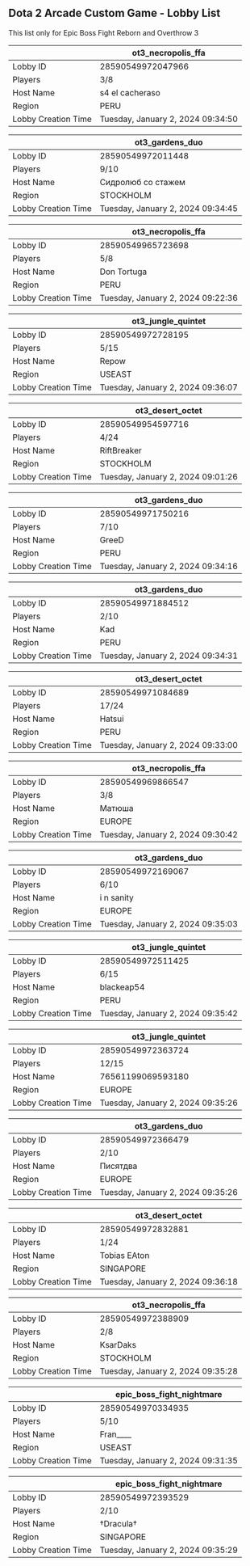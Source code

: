 ## Dota 2 Arcade Custom Game - Lobby List

This list only for Epic Boss Fight Reborn and Overthrow 3

|  | ot3_necropolis_ffa |
| ------ | ------ |
| Lobby ID | 28590549972047966 |
| Players | 3/8 |
| Host Name | s4 el cacheraso |
| Region | PERU |
| Lobby Creation Time | Tuesday, January 2, 2024 09:34:50 |


|  | ot3_gardens_duo |
| ------ | ------ |
| Lobby ID | 28590549972011448 |
| Players | 9/10 |
| Host Name | Сидролюб со стажем |
| Region | STOCKHOLM |
| Lobby Creation Time | Tuesday, January 2, 2024 09:34:45 |


|  | ot3_necropolis_ffa |
| ------ | ------ |
| Lobby ID | 28590549965723698 |
| Players | 5/8 |
| Host Name | Don Tortuga |
| Region | PERU |
| Lobby Creation Time | Tuesday, January 2, 2024 09:22:36 |


|  | ot3_jungle_quintet |
| ------ | ------ |
| Lobby ID | 28590549972728195 |
| Players | 5/15 |
| Host Name | Repow |
| Region | USEAST |
| Lobby Creation Time | Tuesday, January 2, 2024 09:36:07 |


|  | ot3_desert_octet |
| ------ | ------ |
| Lobby ID | 28590549954597716 |
| Players | 4/24 |
| Host Name | RiftBreaker |
| Region | STOCKHOLM |
| Lobby Creation Time | Tuesday, January 2, 2024 09:01:26 |


|  | ot3_gardens_duo |
| ------ | ------ |
| Lobby ID | 28590549971750216 |
| Players | 7/10 |
| Host Name | GreeD |
| Region | PERU |
| Lobby Creation Time | Tuesday, January 2, 2024 09:34:16 |


|  | ot3_gardens_duo |
| ------ | ------ |
| Lobby ID | 28590549971884512 |
| Players | 2/10 |
| Host Name | Kad |
| Region | PERU |
| Lobby Creation Time | Tuesday, January 2, 2024 09:34:31 |


|  | ot3_desert_octet |
| ------ | ------ |
| Lobby ID | 28590549971084689 |
| Players | 17/24 |
| Host Name | Hatsui |
| Region | PERU |
| Lobby Creation Time | Tuesday, January 2, 2024 09:33:00 |


|  | ot3_necropolis_ffa |
| ------ | ------ |
| Lobby ID | 28590549969866547 |
| Players | 3/8 |
| Host Name | Матюша |
| Region | EUROPE |
| Lobby Creation Time | Tuesday, January 2, 2024 09:30:42 |


|  | ot3_gardens_duo |
| ------ | ------ |
| Lobby ID | 28590549972169067 |
| Players | 6/10 |
| Host Name | i n sanity |
| Region | EUROPE |
| Lobby Creation Time | Tuesday, January 2, 2024 09:35:03 |


|  | ot3_jungle_quintet |
| ------ | ------ |
| Lobby ID | 28590549972511425 |
| Players | 6/15 |
| Host Name | blackeap54 |
| Region | PERU |
| Lobby Creation Time | Tuesday, January 2, 2024 09:35:42 |


|  | ot3_jungle_quintet |
| ------ | ------ |
| Lobby ID | 28590549972363724 |
| Players | 12/15 |
| Host Name | 76561199069593180 |
| Region | EUROPE |
| Lobby Creation Time | Tuesday, January 2, 2024 09:35:26 |


|  | ot3_gardens_duo |
| ------ | ------ |
| Lobby ID | 28590549972366479 |
| Players | 2/10 |
| Host Name | Писятдва |
| Region | EUROPE |
| Lobby Creation Time | Tuesday, January 2, 2024 09:35:26 |


|  | ot3_desert_octet |
| ------ | ------ |
| Lobby ID | 28590549972832881 |
| Players | 1/24 |
| Host Name | Tobias EAton |
| Region | SINGAPORE |
| Lobby Creation Time | Tuesday, January 2, 2024 09:36:18 |


|  | ot3_necropolis_ffa |
| ------ | ------ |
| Lobby ID | 28590549972388909 |
| Players | 2/8 |
| Host Name | KsarDaks |
| Region | STOCKHOLM |
| Lobby Creation Time | Tuesday, January 2, 2024 09:35:28 |


|  | epic_boss_fight_nightmare |
| ------ | ------ |
| Lobby ID | 28590549970334935 |
| Players | 5/10 |
| Host Name | Fran____ |
| Region | USEAST |
| Lobby Creation Time | Tuesday, January 2, 2024 09:31:35 |


|  | epic_boss_fight_nightmare |
| ------ | ------ |
| Lobby ID | 28590549972393529 |
| Players | 2/10 |
| Host Name | †Dracula† |
| Region | SINGAPORE |
| Lobby Creation Time | Tuesday, January 2, 2024 09:35:29 |


